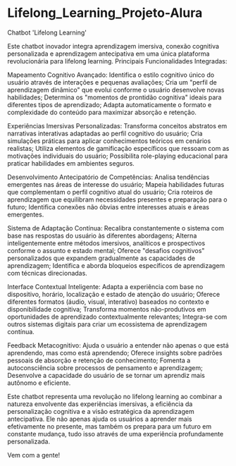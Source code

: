 # Lifelong_Learning_Projeto-Alura

Chatbot 'Lifelong Learning'

Este chatbot inovador integra aprendizagem imersiva, conexão cognitiva personalizada e aprendizagem antecipativa em uma única plataforma revolucionária para lifelong learning. Principais Funcionalidades Integradas:

Mapeamento Cognitivo Avançado: Identifica o estilo cognitivo único do usuário através de interações e pequenas avaliações; Cria um "perfil de aprendizagem dinâmico" que evolui conforme o usuário desenvolve novas habilidades; Determina os "momentos de prontidão cognitiva" ideais para diferentes tipos de aprendizado; Adapta automaticamente o formato e complexidade do conteúdo para maximizar absorção e retenção.

Experiências Imersivas Personalizadas: Transforma conceitos abstratos em narrativas interativas adaptadas ao perfil cognitivo do usuário; Cria simulações práticas para aplicar conhecimentos teóricos em cenários realistas; Utiliza elementos de gamificação específicos que ressoam com as motivações individuais do usuário; Possibilita role-playing educacional para praticar habilidades em ambientes seguros.

Desenvolvimento Antecipatório de Competências: Analisa tendências emergentes nas áreas de interesse do usuário; Mapeia habilidades futuras que complementam o perfil cognitivo atual do usuário; Cria roteiros de aprendizagem que equilibram necessidades presentes e preparação para o futuro; Identifica conexões não óbvias entre interesses atuais e áreas emergentes.

Sistema de Adaptação Contínua: Recalibra constantemente o sistema com base nas respostas do usuário às diferentes abordagens; Alterna inteligentemente entre métodos imersivos, analíticos e prospectivos conforme o assunto e estado mental; Oferece "desafios cognitivos" personalizados que expandem gradualmente as capacidades de aprendizagem; Identifica e aborda bloqueios específicos de aprendizagem com técnicas direcionadas.

Interface Contextual Inteligente: Adapta a experiência com base no dispositivo, horário, localização e estado de atenção do usuário; Oferece diferentes formatos (áudio, visual, interativo) baseados no contexto e disponibilidade cognitiva; Transforma momentos não-produtivos em oportunidades de aprendizado contextualmente relevantes; Integra-se com outros sistemas digitais para criar um ecossistema de aprendizagem contínua.

Feedback Metacognitivo: Ajuda o usuário a entender não apenas o que está aprendendo, mas como está aprendendo; Oferece insights sobre padrões pessoais de absorção e retenção de conhecimento; Fomenta a autoconsciência sobre processos de pensamento e aprendizagem; Desenvolve a capacidade do usuário de se tornar um aprendiz mais autônomo e eficiente.

Este chatbot representa uma revolução no lifelong learning ao combinar a natureza envolvente das experiências imersivas, a eficiência da personalização cognitiva e a visão estratégica da aprendizagem antecipativa. Ele não apenas ajuda os usuários a aprender mais efetivamente no presente, mas também os prepara para um futuro em constante mudança, tudo isso através de uma experiência profundamente personalizada.

Vem com a gente!
